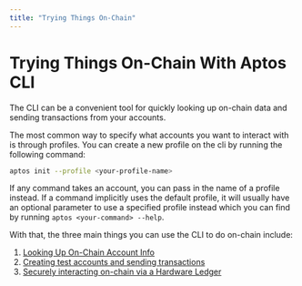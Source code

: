 ```yaml
---
title: "Trying Things On-Chain"
---
```


# Trying Things On-Chain With Aptos CLI

The CLI can be a convenient tool for quickly looking up on-chain data and sending transactions from your accounts.

The most common way to specify what accounts you want to interact with is through profiles. You can create a new profile on the cli by running the following command:

```zsh
aptos init --profile <your-profile-name>
```

If any command takes an account, you can pass in the name of a profile instead. If a command implicitly uses the default profile, it will usually have an optional parameter to use a specified profile instead which you can find by running `aptos <your-command> --help`. 

With that, the three main things you can use the CLI to do on-chain include:

1. [Looking Up On-Chain Account Info](./on-chain/looking-up-account-info.md)
2. [Creating test accounts and sending transactions](./on-chain/create-test-accounts.md)
3. [Securely interacting on-chain via a Hardware Ledger](./on-chain/ledger.md)
